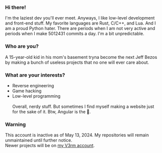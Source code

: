 ### Hi there!
I'm the laziest dev you'll ever meet. Anyways, I like low-level development and front-end stuff. My favorite languages are Rust, C/C++, and Lua. And I am a proud Python hater.
There are periods when I am not very active and periods when I make 5012431 commits a day. I'm a bit unpredictable.
### Who are you?
A 15-year-old kid in his mom's basement tryna become the next Jeff Bezos by making a bunch of useless projects that no one will ever care about.
### What are your interests?
- Reverse engineering
- Game hacking
- Low-level programming \
\
Overall, nerdy stuff. But sometimes I find myself making a website just for the sake of it. Btw, Angular is the 🐐.
### Warning
This account is inactive as of May 13, 2024. My repositories will remain unmaintained until further notice. \
Newer projects will be on [my V3rm account](https://v3rm.net/members/raycast.5338/).
<!--
**raycast6000/raycast6000** is a ✨ _special_ ✨ repository because its `README.md` (this file) appears on your GitHub profile.

Here are some ideas to get you started:

- 🔭 I’m currently working on ...
- 🌱 I’m currently learning ...
- 👯 I’m looking to collaborate on ...
- 🤔 I’m looking for help with ...
- 💬 Ask me about ...
- 📫 How to reach me: ...
- 😄 Pronouns: ...
- ⚡ Fun fact: ...
-->
